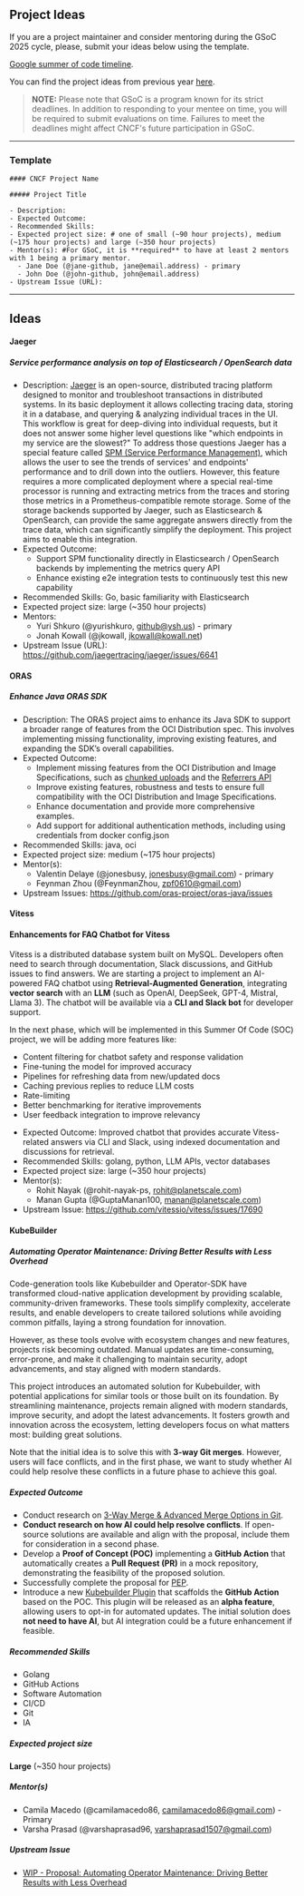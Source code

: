 ## Project Ideas

If you are a project maintainer and consider mentoring during the GSoC 2025 cycle, please, submit your ideas below using the template.

[Google summer of code timeline](https://developers.google.com/open-source/gsoc/timeline).

You can find the project ideas from previous year [here](./2024.md).

> **NOTE:** Please note that GSoC is a program known for its strict deadlines. In addition to responding to your mentee on time, you will be required to submit evaluations on time. Failures to meet the deadlines might affect CNCF's future participation in GSoC.

---

### Template

```
#### CNCF Project Name

##### Project Title

- Description:
- Expected Outcome:
- Recommended Skills:
- Expected project size: # one of small (~90 hour projects), medium (~175 hour projects) and large (~350 hour projects)
- Mentor(s): #For GSoC, it is **required** to have at least 2 mentors with 1 being a primary mentor.
  - Jane Doe (@jane-github, jane@email.address) - primary
  - John Doe (@john-github, john@email.address)
- Upstream Issue (URL):
```

---

## Ideas

#### Jaeger

##### Service performance analysis on top of Elasticsearch / OpenSearch data

- Description: [Jaeger](https://www.jaegertracing.io/) is an open-source, distributed tracing platform designed to monitor and troubleshoot transactions in distributed systems. In its basic deployment it allows collecting tracing data, storing it in a database, and querying & analyzing individual traces in the UI. This workflow is great for deep-diving into individual requests, but it does not answer some higher level questions like "which endpoints in my service are the slowest?" To address those questions Jaeger has a special feature called [SPM (Service Performance Management)](https://www.jaegertracing.io/docs/2.2/spm/), which allows the user to see the trends of services' and endpoints' performance and to drill down into the outliers. However, this feature requires a more complicated deployment where a special real-time processor is running and extracting metrics from the traces and storing those metrics in a Prometheus-compatible remote storage. Some of the storage backends supported by Jaeger, such as Elasticsearch & OpenSearch, can provide the same aggregate answers directly from the trace data, which can significantly simplify the deployment. This project aims to enable this integration.
- Expected Outcome:
  - Support SPM functionality directly in Elasticsearch / OpenSearch backends by implementing the metrics query API
  - Enhance existing e2e integration tests to continuously test this new capability
- Recommended Skills: Go, basic familiarity with Elasticsearch
- Expected project size: large (~350 hour projects)
- Mentors:
  - Yuri Shkuro (@yurishkuro, github@ysh.us) - primary
  - Jonah Kowall (@jkowall, jkowall@kowall.net)
- Upstream Issue (URL): https://github.com/jaegertracing/jaeger/issues/6641

#### ORAS

##### Enhance Java ORAS SDK

- Description: The ORAS project aims to enhance its Java SDK to support a broader range of features from the OCI Distribution spec. This involves implementing missing functionality, improving existing features, and expanding the SDK’s overall capabilities.
- Expected Outcome:
  - Implement missing features from the OCI Distribution and Image Specifications, such as [chunked uploads](https://github.com/opencontainers/distribution-spec/blob/main/spec.md#pushing-blobs) and the [Referrers API](https://github.com/opencontainers/distribution-spec/blob/main/spec.md#endpoints)
  - Improve existing features, robustness and tests to ensure full compatibility with the OCI Distribution and Image Specifications.
  - Enhance documentation and provide more comprehensive examples.
  - Add support for additional authentication methods, including using credentials from docker config.json
- Recommended Skills: java, oci
- Expected project size: medium (~175 hour projects)
- Mentor(s):
  - Valentin Delaye (@jonesbusy, jonesbusy@gmail.com) - primary
  - Feynman Zhou (@FeynmanZhou, zpf0610@gmail.com)
- Upstream Issues: https://github.com/oras-project/oras-java/issues

#### Vitess

#### Enhancements for FAQ Chatbot for Vitess

Vitess is a distributed database system built on MySQL. Developers often need to search through documentation, Slack
discussions, and GitHub issues to find answers. We are starting a project to implement an AI-powered FAQ chatbot using
**Retrieval-Augmented Generation**, integrating **vector search** with an **LLM** (such as OpenAI, DeepSeek,
GPT-4, Mistral, Llama 3). The chatbot will be available via a **CLI and Slack bot** for developer support.

In the next phase, which will be implemented in this Summer Of Code (SOC) project, we will be adding more features like:
* Content filtering for chatbot safety and response validation
* Fine-tuning the model for improved accuracy
* Pipelines for refreshing data from new/updated docs
* Caching previous replies to reduce LLM costs
* Rate-limiting
* Better benchmarking for iterative improvements
* User feedback integration to improve relevancy


- Expected Outcome: Improved chatbot that provides accurate Vitess-related answers via CLI and Slack, using indexed documentation and discussions for retrieval.
- Recommended Skills: golang, python, LLM APIs, vector databases
- Expected project size: large (~350 hour projects)
- Mentor(s):
  -  Rohit Nayak (@rohit-nayak-ps, rohit@planetscale.com)
  -  Manan Gupta (@GuptaManan100, manan@planetscale.com)
- Upstream Issue: https://github.com/vitessio/vitess/issues/17690

#### KubeBuilder

##### Automating Operator Maintenance: Driving Better Results with Less Overhead

Code-generation tools like Kubebuilder and Operator-SDK have transformed cloud-native application development by
providing scalable, community-driven frameworks. These tools simplify complexity, accelerate results, and enable
developers to create tailored solutions while avoiding common pitfalls, laying a strong foundation for innovation.

However, as these tools evolve with ecosystem changes and new features, projects risk becoming outdated.
Manual updates are time-consuming, error-prone, and make it challenging to maintain security, adopt advancements,
and stay aligned with modern standards.

This project introduces an automated solution for Kubebuilder, with potential applications for similar tools or
those built on its foundation. By streamlining maintenance, projects remain aligned with modern standards,
improve security, and adopt the latest advancements. It fosters growth and innovation across the ecosystem, letting developers focus on what matters most: building great solutions.

Note that the initial idea is to solve this with **3-way Git merges**. However, users
will face conflicts, and in the first phase, we want to study whether AI could help resolve these conflicts in a future phase to achieve this goal.

##### Expected Outcome
- Conduct research on [3-Way Merge & Advanced Merge Options in Git](https://youtu.be/3Kb9glVJBJM?si=a0g3QMSrW_CMl1L9).
- **Conduct research on how AI could help resolve conflicts**. If open-source solutions are available and align with the proposal, include them for consideration in a second phase.
- Develop a **Proof of Concept (POC)** implementing a **GitHub Action** that automatically creates a **Pull Request (PR)** in a mock repository, demonstrating the feasibility of the proposed solution.
- Successfully complete the proposal for [PEP](https://github.com/kubernetes-sigs/kubebuilder/pull/4302).
- Introduce a new [Kubebuilder Plugin](https://book.kubebuilder.io/plugins/plugins) that scaffolds the
  **GitHub Action** based on the POC. This plugin will be released as an **alpha feature**,
  allowing users to opt-in for automated updates. The initial solution does **not need to have AI**,
  but AI integration could be a future enhancement if feasible.

##### Recommended Skills
- Golang
- GitHub Actions
- Software Automation
- CI/CD
- Git
- IA

##### Expected project size
**Large** (~350 hour projects)

##### Mentor(s)
- Camila Macedo (@camilamacedo86, camilamacedo86@gmail.com) - Primary
- Varsha Prasad (@varshaprasad96, varshaprasad1507@gmail.com)

##### Upstream Issue
- [WIP - Proposal: Automating Operator Maintenance: Driving Better Results with Less Overhead](https://github.com/kubernetes-sigs/kubebuilder/pull/4302)
